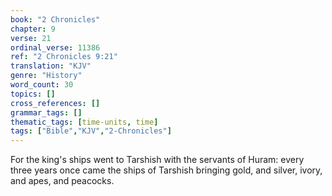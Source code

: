```yaml
---
book: "2 Chronicles"
chapter: 9
verse: 21
ordinal_verse: 11386
ref: "2 Chronicles 9:21"
translation: "KJV"
genre: "History"
word_count: 30
topics: []
cross_references: []
grammar_tags: []
thematic_tags: [time-units, time]
tags: ["Bible","KJV","2-Chronicles"]
---
```

For the king's ships went to Tarshish with the servants of Huram: every three years once came the ships of Tarshish bringing gold, and silver, ivory, and apes, and peacocks.
